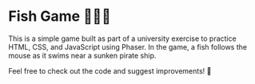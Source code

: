 # Fish Game 🐠🏴‍☠️  

This is a simple game built as part of a university exercise to practice HTML, CSS, and JavaScript using Phaser. In the game, a fish follows the mouse as it swims near a sunken pirate ship.  

Feel free to check out the code and suggest improvements! 🚀
